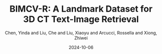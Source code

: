 ---
title: "BIMCV-R: A Landmark Dataset for 3D CT Text-Image Retrieval"
collection: publications
category: conferences
permalink: /publication/MICCAI2024
excerpt: '
This paper presents BIMCV-R, a 3D CT text - image retrieval dataset, and MedFinder. Tests show MedFinder outperforms baselines in related tasks.
'
author: Chen, Yinda and Liu, Che and Liu, Xiaoyu and Arcucci, Rossella and Xiong, Zhiwei
date: 2024-10-06
venue: MICCAI
slidesurl: # 'http://academicpages.github.io/files/slides1.pdf'
paperurl: 'https://arxiv.org/pdf/2403.15992'
# citation: 'Chen, Y., Huang, W., Zhou, S., Chen, Q., & Xiong, Z. (2023, August). Self-supervised neuron segmentation with multi-agent reinforcement learning. In Proceedings of the Thirty-Second International Joint Conference on Artificial Intelligence (pp. 609-617).'
main_figure: "/images/MICCAI24.png" # Add teaser field for the preview image
codeurl: "https://huggingface.co/datasets/cyd0806/BIMCV-R"
bibtex: |
  @inproceedings{chen2024bimcv,
    title={Bimcv-r: A landmark dataset for 3d ct text-image retrieval},
    author={Chen, Yinda and Liu, Che and Liu, Xiaoyu and Arcucci, Rossella and Xiong, Zhiwei},
    booktitle={International Conference on Medical Image Computing and Computer-Assisted Intervention},
    pages={124--134},
    year={2024},
    organization={Springer}
  }
---